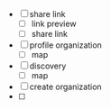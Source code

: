 - [ ] share link
	- [ ] link preview
	- [ ] share link
- [ ] profile organization
	- [ ] map
- [ ] discovery
	- [ ] map
- [ ] create organization
- [ ] 